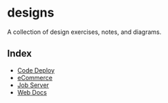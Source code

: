 # designs

A collection of design exercises, notes, and diagrams.

## Index

* [Code Deploy](code_deploy.md)
* [eCommerce](ecommerce.md)
* [Job Server](jobserver.md)
* [Web Docs](webdocs.md)

